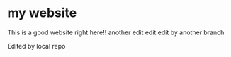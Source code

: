 # my website
This is a good website right here!!
another edit edit edit by another branch 

Edited by local repo